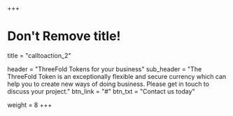 +++
# Don't Remove title!
title = "calltoaction_2"

header = "ThreeFold Tokens for your business"
sub_header = "The ThreeFold Token is an exceptionally flexible and secure currency which can help you to create new ways of doing business. Please get in touch to discuss your project."
btn_link = "#"
btn_txt = "Contact us today"

weight = 8
+++
